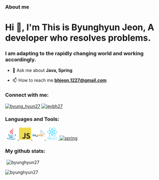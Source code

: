 ### About me
<h1 align="left">Hi 👋, I'm This is Byunghyun Jeon, A developer who resolves problems.</h1>
<h3 align="left">I am adapting to the rapidly changing world and working accordingly.</h3>

- 💬 Ask me about **Java, Spring**

- 📫 How to reach me **bhjeon.1227@gmail.com**

<h3 align="left">Connect with me:</h3>
<p align="left">
<a href="https://instagram.com/byung_hyun27" target="blank"><img align="center" src="https://raw.githubusercontent.com/rahuldkjain/github-profile-readme-generator/master/src/images/icons/Social/instagram.svg" alt="byung_hyun27" height="30" width="40" /></a>
<a href="https://discord.gg/jeybh27" target="blank"><img align="center" src="https://raw.githubusercontent.com/rahuldkjain/github-profile-readme-generator/master/src/images/icons/Social/discord.svg" alt="jeybh27" height="30" width="40" /></a>
</p>

<h3 align="left">Languages and Tools:</h3>
<p align="left"> <a href="https://www.java.com" target="_blank" rel="noreferrer"> <img src="https://raw.githubusercontent.com/devicons/devicon/master/icons/java/java-original.svg" alt="java" width="40" height="40"/> </a> <a href="https://developer.mozilla.org/en-US/docs/Web/JavaScript" target="_blank" rel="noreferrer"> <img src="https://raw.githubusercontent.com/devicons/devicon/master/icons/javascript/javascript-original.svg" alt="javascript" width="40" height="40"/> </a> <a href="https://www.mysql.com/" target="_blank" rel="noreferrer"> <img src="https://raw.githubusercontent.com/devicons/devicon/master/icons/mysql/mysql-original-wordmark.svg" alt="mysql" width="40" height="40"/> </a> <a href="https://reactjs.org/" target="_blank" rel="noreferrer"> <img src="https://raw.githubusercontent.com/devicons/devicon/master/icons/react/react-original-wordmark.svg" alt="react" width="40" height="40"/> </a> <a href="https://spring.io/" target="_blank" rel="noreferrer"> <img src="https://www.vectorlogo.zone/logos/springio/springio-icon.svg" alt="spring" width="40" height="40"/> </a> </p>

<h3 align="left">My github stats:</h3>
<p>&nbsp;<img align="center" src="https://github-readme-stats.vercel.app/api?username=byunghyun27&show_icons=true&locale=en" alt="byunghyun27" /></p>

<p><img align="center" src="https://github-readme-streak-stats.herokuapp.com/?user=byunghyun27&" alt="byunghyun27" /></p>

